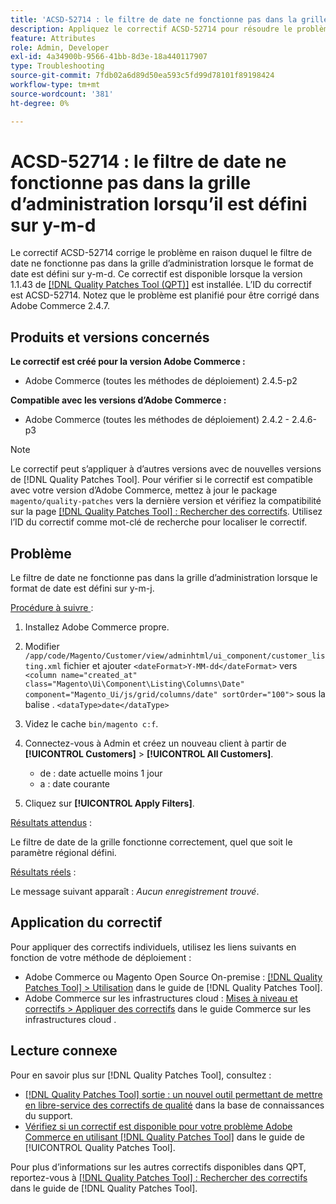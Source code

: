 ```yaml
---
title: 'ACSD-52714 : le filtre de date ne fonctionne pas dans la grille d’administration lorsqu’il est défini sur y-m-d'
description: Appliquez le correctif ACSD-52714 pour résoudre le problème d’Adobe Commerce en raison duquel le filtre de date ne fonctionne pas dans la grille d’administration lorsque le format de date est défini sur y-m-d.
feature: Attributes
role: Admin, Developer
exl-id: 4a34900b-9566-41bb-8d3e-18a440117907
type: Troubleshooting
source-git-commit: 7fdb02a6d89d50ea593c5fd99d78101f89198424
workflow-type: tm+mt
source-wordcount: '381'
ht-degree: 0%

---
```


# ACSD-52714 : le filtre de date ne fonctionne pas dans la grille d’administration lorsqu’il est défini sur y-m-d

Le correctif ACSD-52714 corrige le problème en raison duquel le filtre de date ne fonctionne pas dans la grille d’administration lorsque le format de date est défini sur y-m-d. Ce correctif est disponible lorsque la version 1.1.43 de [[!DNL Quality Patches Tool (QPT)]](https://experienceleague.adobe.com/fr/docs/commerce-operations/tools/quality-patches-tool/quality-patches-tool-to-self-serve-quality-patches) est installée. L’ID du correctif est ACSD-52714. Notez que le problème est planifié pour être corrigé dans Adobe Commerce 2.4.7.

## Produits et versions concernés

**Le correctif est créé pour la version Adobe Commerce :**

* Adobe Commerce (toutes les méthodes de déploiement) 2.4.5-p2

**Compatible avec les versions d’Adobe Commerce :**

* Adobe Commerce (toutes les méthodes de déploiement) 2.4.2 - 2.4.6-p3

>[!NOTE]
>
>Le correctif peut s’appliquer à d’autres versions avec de nouvelles versions de [!DNL Quality Patches Tool]. Pour vérifier si le correctif est compatible avec votre version d’Adobe Commerce, mettez à jour le package `magento/quality-patches` vers la dernière version et vérifiez la compatibilité sur la page [[!DNL Quality Patches Tool] : Rechercher des correctifs](https://experienceleague.adobe.com/tools/commerce-quality-patches/index.html?lang=fr). Utilisez l’ID du correctif comme mot-clé de recherche pour localiser le correctif.

## Problème

Le filtre de date ne fonctionne pas dans la grille d’administration lorsque le format de date est défini sur y-m-j.

<u>Procédure à suivre </u> :

1. Installez Adobe Commerce propre.
1. Modifier
   `/app/code/Magento/Customer/view/adminhtml/ui_component/customer_listing.xml`
fichier et ajouter
   `<dateFormat>Y-MM-dd</dateFormat>`
vers
   `<column name="created_at" class="Magento\Ui\Component\Listing\Columns\Date" component="Magento_Ui/js/grid/columns/date" sortOrder="100">`
sous la balise .
   `<dataType>date</dataType>`

1. Videz le cache `bin/magento c:f`.
1. Connectez-vous à Admin et créez un nouveau client à partir de **[!UICONTROL Customers]** > **[!UICONTROL All Customers]**.

   * de : date actuelle moins 1 jour
   * a : date courante

1. Cliquez sur **[!UICONTROL Apply Filters]**.

<u>Résultats attendus</u> :

Le filtre de date de la grille fonctionne correctement, quel que soit le paramètre régional défini.

<u>Résultats réels</u> :

Le message suivant apparaît : *Aucun enregistrement trouvé*.

## Application du correctif

Pour appliquer des correctifs individuels, utilisez les liens suivants en fonction de votre méthode de déploiement :

* Adobe Commerce ou Magento Open Source On-premise : [[!DNL Quality Patches Tool] > Utilisation](/help/tools/quality-patches-tool/usage.md) dans le guide de [!DNL Quality Patches Tool].
* Adobe Commerce sur les infrastructures cloud : [Mises à niveau et correctifs > Appliquer des correctifs](https://experienceleague.adobe.com/docs/commerce-cloud-service/user-guide/develop/upgrade/apply-patches.html?lang=fr) dans le guide Commerce sur les infrastructures cloud .

## Lecture connexe

Pour en savoir plus sur [!DNL Quality Patches Tool], consultez :

* [[!DNL Quality Patches Tool] sortie : un nouvel outil permettant de mettre en libre-service des correctifs de qualité](https://experienceleague.adobe.com/fr/docs/commerce-operations/tools/quality-patches-tool/quality-patches-tool-to-self-serve-quality-patches) dans la base de connaissances du support.
* [Vérifiez si un correctif est disponible pour votre problème Adobe Commerce en utilisant [!DNL Quality Patches Tool]](/help/tools/quality-patches-tool/patches-available-in-qpt/check-patch-for-magento-issue-with-magento-quality-patches.md) dans le guide de [!UICONTROL Quality Patches Tool].


Pour plus d’informations sur les autres correctifs disponibles dans QPT, reportez-vous à [[!DNL Quality Patches Tool] : Rechercher des correctifs](https://experienceleague.adobe.com/tools/commerce-quality-patches/index.html?lang=fr) dans le guide de [!DNL Quality Patches Tool].
